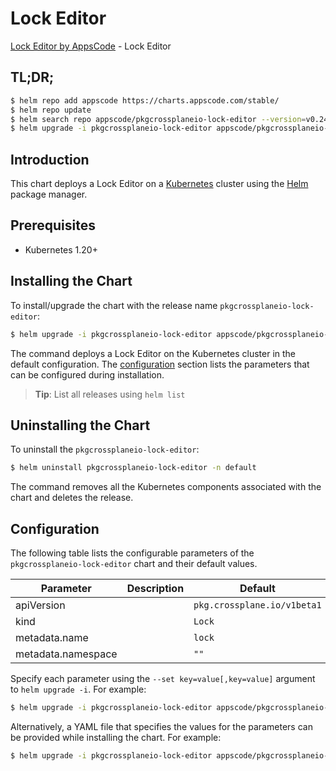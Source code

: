 # Lock Editor

[Lock Editor by AppsCode](https://appscode.com) - Lock Editor

## TL;DR;

```bash
$ helm repo add appscode https://charts.appscode.com/stable/
$ helm repo update
$ helm search repo appscode/pkgcrossplaneio-lock-editor --version=v0.24.0
$ helm upgrade -i pkgcrossplaneio-lock-editor appscode/pkgcrossplaneio-lock-editor -n default --create-namespace --version=v0.24.0
```

## Introduction

This chart deploys a Lock Editor on a [Kubernetes](http://kubernetes.io) cluster using the [Helm](https://helm.sh) package manager.

## Prerequisites

- Kubernetes 1.20+

## Installing the Chart

To install/upgrade the chart with the release name `pkgcrossplaneio-lock-editor`:

```bash
$ helm upgrade -i pkgcrossplaneio-lock-editor appscode/pkgcrossplaneio-lock-editor -n default --create-namespace --version=v0.24.0
```

The command deploys a Lock Editor on the Kubernetes cluster in the default configuration. The [configuration](#configuration) section lists the parameters that can be configured during installation.

> **Tip**: List all releases using `helm list`

## Uninstalling the Chart

To uninstall the `pkgcrossplaneio-lock-editor`:

```bash
$ helm uninstall pkgcrossplaneio-lock-editor -n default
```

The command removes all the Kubernetes components associated with the chart and deletes the release.

## Configuration

The following table lists the configurable parameters of the `pkgcrossplaneio-lock-editor` chart and their default values.

|     Parameter      | Description |                Default                 |
|--------------------|-------------|----------------------------------------|
| apiVersion         |             | <code>pkg.crossplane.io/v1beta1</code> |
| kind               |             | <code>Lock</code>                      |
| metadata.name      |             | <code>lock</code>                      |
| metadata.namespace |             | <code>""</code>                        |


Specify each parameter using the `--set key=value[,key=value]` argument to `helm upgrade -i`. For example:

```bash
$ helm upgrade -i pkgcrossplaneio-lock-editor appscode/pkgcrossplaneio-lock-editor -n default --create-namespace --version=v0.24.0 --set apiVersion=pkg.crossplane.io/v1beta1
```

Alternatively, a YAML file that specifies the values for the parameters can be provided while
installing the chart. For example:

```bash
$ helm upgrade -i pkgcrossplaneio-lock-editor appscode/pkgcrossplaneio-lock-editor -n default --create-namespace --version=v0.24.0 --values values.yaml
```
